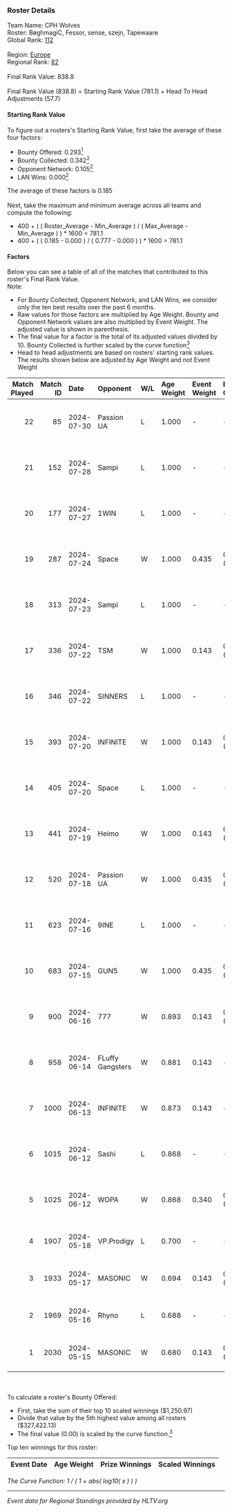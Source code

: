 ### Roster Details<br />
Team Name: CPH Wolves<br />
Roster: BøghmagiC, Fessor, sense, szejn, Tapewaare<br />
Global Rank: [112](../standings_global.md)<br />
<br />
Region: [Europe]( ../standings_europe.md)<br />
Regional Rank: [82]( ../standings_europe.md)<br />
<br />
Final Rank Value:  838.8<br />
<br />
Final Rank Value (838.8) = Starting Rank Value (781.1) + Head To Head Adjustments (57.7)<br />

#### Starting Rank Value<br />
To figure out a rosters's Starting Rank Value, first take the average of these four factors:<br />
- Bounty Offered: 0.293[<sup>1</sup>](#table2)
- Bounty Collected: 0.342[<sup>2</sup>](#table1)
- Opponent Network: 0.105[<sup>2</sup>](#table1)
- LAN Wins: 0.000[<sup>2</sup>](#table1)

The average of these factors is 0.185<br />
<br />
Next, take the maximum and minimum average across all teams and compute the following:<br />
- 400 + ( ( Roster_Average - Min_Average ) / ( Max_Average - Min_Average ) ) * 1600 = 781.1
- 400 + ( ( 0.185 - 0.000 ) / ( 0.777 - 0.000 ) ) * 1600 = 781.1


#### Factors<br />
Below you can see a table of all of the matches that contributed to this roster's Final Rank Value.<br />
Note:<br />

- For Bounty Collected, Opponent Network, and LAN Wins, we consider only the ten best results over the past 6 months.
- Raw values for those factors are multiplied by Age Weight. Bounty and Opponent Network values are also multiplied by Event Weight. The adjusted value is shown in parenthesis.
- The final value for a factor is the total of its adjusted values divided by 10. Bounty Collected is further scaled by the curve function[<sup>3</sup>](#curveFunction)
- Head to head adjustments are based on rosters' starting rank values. The results shown below are adjusted by Age Weight and not Event Weight
<span id="table1"></span><br />


| Match Played | Match ID | Date       | Opponent         | W/L | Age Weight | Event Weight | Bounty Collected | Opponent Network | LAN Wins  | H2H Adj. | Roster                                      |
| -: | -: | :- | :- | :- | :- | :- | :- | :- | :- | -: | :- |
|           22 |       85 | 2024-07-30 | Passion UA       | L   | 1.000      | -            | -                | -                | -         |    -6.38 | BøghmagiC, Fessor, sense, szejn, Tapewaare  |
|           21 |      152 | 2024-07-28 | Sampi            | L   | 1.000      | -            | -                | -                | -         |   -13.07 | BøghmagiC, Fessor, sense, szejn, Tapewaare  |
|           20 |      177 | 2024-07-27 | 1WIN             | L   | 1.000      | -            | -                | -                | -         |   -11.38 | BøghmagiC, Fessor, sense, szejn, Tapewaare  |
|           19 |      287 | 2024-07-24 | Space            | W   | 1.000      | 0.435        | 0.006 (0.003)    | 0.406 (0.177)    | 0 (0.000) |    18.50 | BøghmagiC, Fessor, sense, szejn, Tapewaare  |
|           18 |      313 | 2024-07-23 | Sampi            | L   | 1.000      | -            | -                | -                | -         |   -13.92 | BøghmagiC, Fessor, sense, szejn, Tapewaare  |
|           17 |      336 | 2024-07-22 | TSM              | W   | 1.000      | 0.143        | 0.039 (0.006)    | 0.347 (0.050)    | 0 (0.000) |    22.39 | BøghmagiC, Fessor, sense, szejn, Tapewaare  |
|           16 |      346 | 2024-07-22 | SINNERS          | L   | 1.000      | -            | -                | -                | -         |   -10.51 | BøghmagiC, Fessor, sense, szejn, Tapewaare  |
|           15 |      393 | 2024-07-20 | INFINITE         | W   | 1.000      | 0.143        | 0.000 (0.000)    | 0.184 (0.026)    | 0 (0.000) |     6.16 | BøghmagiC, Fessor, sense, szejn, Tapewaare  |
|           14 |      405 | 2024-07-20 | Space            | L   | 1.000      | -            | -                | -                | -         |   -12.58 | BøghmagiC, Fessor, sense, szejn, Tapewaare  |
|           13 |      441 | 2024-07-19 | Heimo            | W   | 1.000      | 0.143        | 0.006 (0.001)    | 0.086 (0.012)    | 0 (0.000) |     7.58 | BøghmagiC, Fessor, sense, szejn, Tapewaare  |
|           12 |      520 | 2024-07-18 | Passion UA       | W   | 1.000      | 0.435        | 0.172 (0.075)    | 1.000 (0.435)    | 0 (0.000) |    23.05 | BøghmagiC, Fessor, sense, szejn, Tapewaare  |
|           11 |      623 | 2024-07-16 | 9INE             | L   | 1.000      | -            | -                | -                | -         |   -11.14 | BøghmagiC, Fessor, sense, shadiy, Tapewaare |
|           10 |      683 | 2024-07-15 | GUN5             | W   | 1.000      | 0.435        | 0.074 (0.032)    | 0.555 (0.241)    | 0 (0.000) |    22.83 | BøghmagiC, Fessor, sense, szejn, Tapewaare  |
|            9 |      900 | 2024-06-16 | 777              | W   | 0.893      | 0.143        | 0.016 (0.002)    | 0.182 (0.023)    | 0 (0.000) |    10.83 | BøghmagiC, Fessor, szejn, Tapewaare, tOPZ   |
|            8 |      958 | 2024-06-14 | FLuffy Gangsters | W   | 0.881      | 0.143        | -                | 0.219 (0.028)    | 0 (0.000) |     6.65 | BøghmagiC, Fessor, szejn, Tapewaare, tOPZ   |
|            7 |     1000 | 2024-06-13 | INFINITE         | W   | 0.873      | 0.143        | -                | 0.184 (0.023)    | 0 (0.000) |     5.76 | BøghmagiC, Fessor, szejn, Tapewaare, tOPZ   |
|            6 |     1015 | 2024-06-12 | Sashi            | L   | 0.868      | -            | -                | -                | -         |    -2.54 | BøghmagiC, Fessor, szejn, Tapewaare, tOPZ   |
|            5 |     1025 | 2024-06-12 | WOPA             | W   | 0.868      | 0.340        | 0.001 (0.000)    | 0.127 (0.037)    | 0 (0.000) |     7.45 | BøghmagiC, Fessor, szejn, Tapewaare, tOPZ   |
|            4 |     1907 | 2024-05-18 | VP.Prodigy       | L   | 0.700      | -            | -                | -                | -         |    -8.26 | Basso, BøghmagiC, Fessor, szejn, vigg0      |
|            3 |     1933 | 2024-05-17 | MASONIC          | W   | 0.694      | 0.143        | 0.009 (0.001)    | -                | -         |    10.89 | Basso, BøghmagiC, Fessor, szejn, vigg0      |
|            2 |     1969 | 2024-05-16 | Rhyno            | L   | 0.688      | -            | -                | -                | -         |    -5.29 | Basso, BøghmagiC, Fessor, szejn, vigg0      |
|            1 |     2030 | 2024-05-15 | MASONIC          | W   | 0.680      | 0.143        | 0.009 (0.001)    | -                | -         |    10.74 | Basso, BøghmagiC, Fessor, szejn, vigg0      |

<br />
<span id="table2"></span><br />
To calculate a roster's Bounty Offered:<br />

- First, take the sum of their top 10 scaled winnings ($1,250.97)
- Divide that value by the 5th highest value among all rosters ($327,422.13)
- The final value (0.00) is scaled by the curve function.[<sup>3</sup>](#curveFunction)

Top ten winnings for this roster:<br />

| Event Date | Age Weight | Prize Winnings | Scaled Winnings |
| :- | -: | :- | :- |


<span id="curveFunction"></span>_The Curve Function: 1 / ( 1 + abs( log10( x ) ) )_<br />

---
_Event data for Regional Standings provided by HLTV.org_<br />
